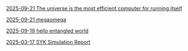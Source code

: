 [2025-09-21 The universe is the most efficient computer for running itself](building-the-oracle-of-humanity.md)

[2025-09-21 megaomega](megaomega.md)

[2025-09-19 hello entangled world](hello-entangled-world.md)

[2025-03-17 SYK Simulation Report](SYK_REPORT.md)

